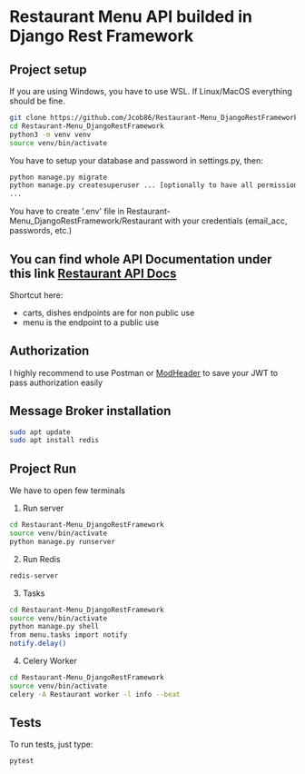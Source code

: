 # Restaurant Menu API builded in Django Rest Framework

## Project setup

If you are using Windows, you have to use WSL. If Linux/MacOS everything should be fine.

```bash
git clone https://github.com/Jcob86/Restaurant-Menu_DjangoRestFramework.git
cd Restaurant-Menu_DjangoRestFramework
python3 -m venv venv 
source venv/bin/activate
```

You have to setup your database and password in settings.py, then:
```bash
python manage.py migrate
python manage.py createsuperuser ... [optionally to have all permissions]
...
```
You have to create '.env' file in Restaurant-Menu_DjangoRestFramework/Restaurant with your credentials (email_acc, passwords, etc.)

## You can find whole API Documentation under this link <a href="http://localhost:8000/swagger/schema" target="_blank">Restaurant API Docs</a>
Shortcut here:
- carts, dishes endpoints are for non public use
- menu is the endpoint to a public use

## Authorization
I highly recommend to use Postman or <a href="https://chrome.google.com/webstore/detail/modheader-modify-http-hea/idgpnmonknjnojddfkpgkljpfnnfcklj" target="_blank">ModHeader</a> to save your JWT to pass authorization easily


## Message Broker installation
```bash
sudo apt update
sudo apt install redis
```

## Project Run
We have to open few terminals
1. Run server
```bash
cd Restaurant-Menu_DjangoRestFramework
source venv/bin/activate
python manage.py runserver
```
2. Run Redis
```bash
redis-server
```
3. Tasks
```bash
cd Restaurant-Menu_DjangoRestFramework
source venv/bin/activate
python manage.py shell
from menu.tasks import notify
notify.delay()
```
4. Celery Worker
```bash
cd Restaurant-Menu_DjangoRestFramework
source venv/bin/activate
celery -A Restaurant worker -l info --beat
```

## Tests
To run tests, just type:
```bash
pytest
```
